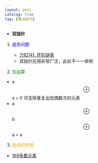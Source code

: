 ```yaml
---
layout: post
catalog: true 
tag: [算法技巧]
---
```

*  **双指针**

1. <font color = "blue">追击问题 </font>

   - [力扣141. 环形链表](https://leetcode-cn.com/problems/linked-list-cycle/)
   - 双指针应用非常广泛，此处不一一举例  
  
2. <font color = "green">位运算 </font>
  - a$$\oplus$$a = 0
  可去除重复出现偶数次的元素
  - a$$\oplus$$b$$\oplus$$a = a

3. <font color = "orange">排序的作用 </font>
  - [169多数元素](https://leetcode-cn.com/problems/majority-element/)
  




